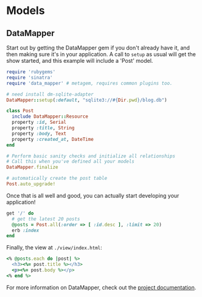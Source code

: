 Models
======

DataMapper
----------

Start out by getting the DataMapper gem if you don't already have it, and then
making sure it's in your application. A call to `setup` as usual will get the
show started, and this example will include a 'Post' model.

```ruby
require 'rubygems'
require 'sinatra'
require 'data_mapper' # metagem, requires common plugins too.

# need install dm-sqlite-adapter
DataMapper::setup(:default, "sqlite3://#{Dir.pwd}/blog.db")

class Post
  include DataMapper::Resource
  property :id, Serial
  property :title, String
  property :body, Text
  property :created_at, DateTime
end

# Perform basic sanity checks and initialize all relationships
# Call this when you've defined all your models
DataMapper.finalize

# automatically create the post table
Post.auto_upgrade!
```

Once that is all well and good, you can actually start developing your
application!

```ruby
get '/' do
  # get the latest 20 posts
  @posts = Post.all(:order => [ :id.desc ], :limit => 20)
  erb :index
end
```

Finally, the view at `./view/index.html`:

```ruby
<% @posts.each do |post| %>
  <h3><%= post.title %></h3>
  <p><%= post.body %></p>
<% end %>
```

For more information on DataMapper, check out the [project
documentation](http://datamapper.org/docs/ "DataMapper").
